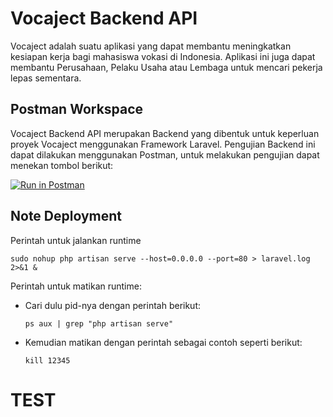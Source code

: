 # Vocaject Backend API

Vocaject adalah suatu aplikasi yang dapat membantu meningkatkan kesiapan kerja bagi mahasiswa vokasi di Indonesia. Aplikasi ini juga dapat membantu Perusahaan, Pelaku Usaha atau Lembaga untuk mencari pekerja lepas sementara.

## Postman Workspace

Vocaject Backend API merupakan Backend yang dibentuk untuk keperluan proyek Vocaject menggunakan Framework Laravel. Pengujian Backend ini dapat dilakukan menggunakan Postman, untuk melakukan pengujian dapat menekan tombol berikut:

[![Run in Postman](https://run.pstmn.io/button.svg)](https://app.getpostman.com/run-collection/9722425-b5e5609e-95a9-472b-899c-eac3f2b6f372?action=collection%2Ffork&collection-url=entityId%3D9722425-b5e5609e-95a9-472b-899c-eac3f2b6f372%26entityType%3Dcollection%26workspaceId%3D967752d3-bd7b-4af3-8bec-cddf45d5aaea)

## Note Deployment

Perintah untuk jalankan runtime
```
sudo nohup php artisan serve --host=0.0.0.0 --port=80 > laravel.log 2>&1 &
```

Perintah untuk matikan runtime:
- Cari dulu pid-nya dengan perintah berikut:
  ```
  ps aux | grep "php artisan serve"
  ```
- Kemudian matikan dengan perintah sebagai contoh seperti berikut:
  ```
  kill 12345
  ```

# TEST
